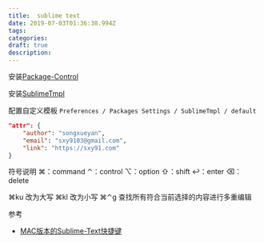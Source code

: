 ```yaml
---
title:  sublime text
date: 2019-07-03T01:36:38.994Z
tags: 
categories:
draft: true
description: 
---
```


安装[Package-Control](https://packagecontrol.io/installation#st3) 


安装[SublimeTmpl](https://github.com/kairyou/SublimeTmpl)

配置自定义模板
`Preferences / Packages Settings / SublimeTmpl / default`
```json
"attr": {
    "author": "songxueyan",
    "email": "sxy9103@gmail.com",
    "link": "https://sxy91.com"
}
```



符号说明
⌘：command 
⌃：control 
⌥：option 
⇧：shift 
↩：enter 
⌫：delete

⌘ku 改为大写 
⌘kl 改为小写 
⌘⌃g 查找所有符合当前选择的内容进行多重编辑 


参考  

- [MAC版本的Sublime-Text快捷键](https://www.zhihu.com/question/39190896/answer/117536300)